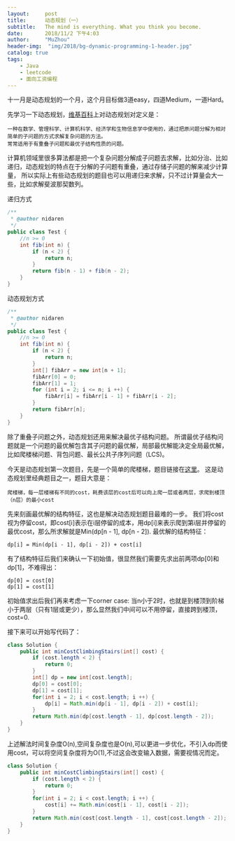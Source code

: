 ```yaml
---
layout:     post
title:      动态规划（一）
subtitle:   The mind is everything. What you think you become.
date:       2018/11/2 下午4:03
author:     "MuZhou"
header-img:  "img/2018/bg-dynamic-programming-1-header.jpg"
catalog: true
tags:
    - Java
    - leetcode
    - 面向工资编程
---
```


十一月是动态规划的一个月，这个月目标做3道easy，四道Medium，一道Hard。

先学习一下动态规划，[维基百科](https://zh.wikipedia.org/wiki/%E5%8A%A8%E6%80%81%E8%A7%84%E5%88%92)上对动态规划对定义是：
```$xslt
一种在数学、管理科学、计算机科学、经济学和生物信息学中使用的，通过把原问题分解为相对简单的子问题的方式求解复杂问题的方法。
常常适用于有重叠子问题和最优子结构性质的问题。
```
计算机领域里很多算法都是把一个复杂问题分解成子问题去求解，比如分治、比如递归，动态规划的特点在于分解的子问题有重叠，通过存储子问题的解来减少计算量，
所以实际上有些动态规划的题目也可以用递归来求解，只不过计算量会大一些，比如求解斐波那契数列。

递归方式
```java
/**
 * @author nidaren
 */
public class Test {
    //n >= 0
    int fib(int n) {
        if (n < 2) {
            return n;
        }
        return fib(n - 1) + fib(n - 2);
    }
}
```
动态规划方式
```java
/**
 * @author nidaren
 */
public class Test {
    //n >= 0
    int fib(int n) {
        if (n < 2) {
            return n;
        }
        int[] fibArr = new int[n + 1];
        fibArr[0] = 0;
        fibArr[1] = 1;
        for (int i = 2; i <= n; i ++) {
            fibArr[i] = fibArr[i - 1] + fibArr[i - 2];
        }
        return fibArr[n];
    }
}
```
除了重叠子问题之外，动态规划还用来解决最优子结构问题。
所谓最优子结构问题就是一个问题的最优解包含其子问题的最优解，局部最优解能决定全局最优解，比如爬楼梯问题、背包问题、最长公共子序列问题（LCS)。



今天是动态规划第一次题目，先是一个简单的爬楼梯，题目链接在[这里](https://leetcode.com/problems/min-cost-climbing-stairs/description/)。
这是动态规划里经典题目之一，题目大意是：
```text
爬楼梯，每一层楼梯有不同的cost，耗费该层的cost后可以向上爬一层或者两层，求爬到楼顶（n层）的最小cost
```
先来刻画最优解的结构特征，这也是解决动态规划题目最难的一步。
我们将cost视为停留cost，即cost[i]表示在i层停留的成本，用dp[i]来表示爬到第i层并停留的最优cost，那么所求解就是Min(dp[n - 1], dp[n - 2]).
最优解的结构特征：
```
dp[i] = Min(dp[i - 1], dp[i - 2]) + cost[i]
```
有了结构特征后我们来确认一下初始值，很显然我们需要先求出前两项dp[0]和dp[1]，不难得出：
```text
dp[0] = cost[0]
dp[1] = cost[1]
```
初始值求出后我们再来考虑一下corner case:
当n小于2时，也就是到楼顶到阶梯小于两层（只有1层或更少），那么显然我们中间可以不用停留，直接跨到楼顶，cost=0.

接下来可以开始写代码了：
```java
class Solution {
    public int minCostClimbingStairs(int[] cost) {
        if (cost.length < 2) {
            return 0;
        }
        int[] dp = new int[cost.length];
        dp[0] = cost[0];
        dp[1] = cost[1];
        for(int i = 2; i < cost.length; i ++) {
            dp[i] = Math.min(dp[i - 1], dp[i - 2]) + cost[i];
        }
        return Math.min(dp[cost.length - 1], dp[cost.length - 2]);
    }
}
```

上述解法时间复杂度O(n),空间复杂度也是O(n),可以更进一步优化，不引入dp而使用cost，可以将空间复杂度将为O(1),不过这会改变输入数据，需要视情况而定。
```java
class Solution {
    public int minCostClimbingStairs(int[] cost) {
        if (cost.length < 2) {
            return 0;
        }
        for(int i = 2; i < cost.length; i ++) {
            cost[i] += Math.min(cost[i - 1], cost[i - 2]);
        }
        return Math.min(cost[cost.length - 1], cost[cost.length - 2]);
    }
}
```
